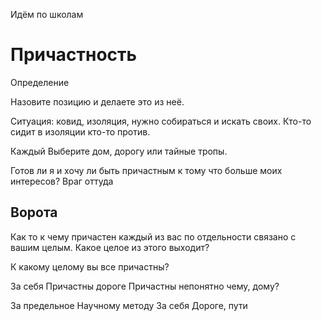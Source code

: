 Идём по школам
# Причастность 
Определение 

Назовите позицию и делаете это из неё.

Ситуация: ковид, изоляция, нужно собираться и искать своих. 
Кто-то сидит в изоляции кто-то против.

Каждый Выберите дом, дорогу или тайные тропы.

Готов ли я и хочу ли быть причастным к тому что больше моих интересов?
Враг оттуда 
## Ворота
Как то к чему причастен каждый из вас по отдельности связано с вашим целым. Какое целое из этого выходит?

К какому целому вы все причастны?

За себя
Причастны дороге
Причастны непонятно чему, дому?

За предельное
Научному методу
За себя
Дороге, пути